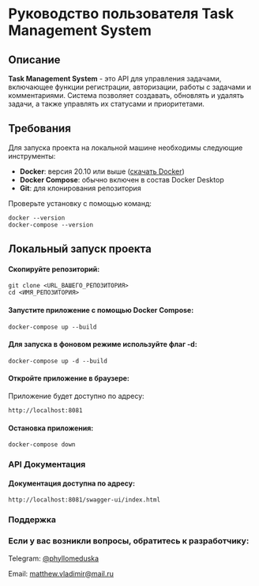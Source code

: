 # Руководство пользователя Task Management System

## Описание

**Task Management System** - это API для управления задачами, включающее функции регистрации, авторизации, работы с задачами и комментариями. Система позволяет создавать, обновлять и удалять задачи, а также управлять их статусами и приоритетами.

## Требования

Для запуска проекта на локальной машине необходимы следующие инструменты:

- **Docker**: версия 20.10 или выше ([скачать Docker](https://www.docker.com/get-started))
- **Docker Compose**: обычно включен в состав Docker Desktop
- **Git**: для клонирования репозитория

Проверьте установку с помощью команд:

```
docker --version
docker-compose --version
```

## Локальный запуск проекта
#### Скопируйте репозиторий:

```
git clone <URL_ВАШЕГО_РЕПОЗИТОРИЯ>
cd <ИМЯ_РЕПОЗИТОРИЯ>
```
#### Запустите приложение с помощью Docker Compose:

```
docker-compose up --build
```
#### Для запуска в фоновом режиме используйте флаг -d:

```
docker-compose up -d --build
```
#### Откройте приложение в браузере:

Приложение будет доступно по адресу:

```
http://localhost:8081
```
#### Остановка приложения:

```
docker-compose down
```

### API Документация

#### Документация доступна по адресу:

```
http://localhost:8081/swagger-ui/index.html
```

### Поддержка
### Если у вас возникли вопросы, обратитесь к разработчику:

Telegram: [@phyllomeduska](t.me/phyllomeduska)

Email: matthew.vladimir@mail.ru